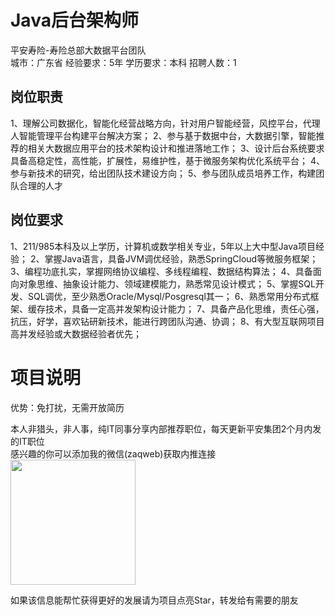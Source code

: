 # Java后台架构师
平安寿险-寿险总部大数据平台团队  
城市：广东省 经验要求：5年 学历要求：本科  招聘人数：1

## 岗位职责
1、理解公司数据化，智能化经营战略方向，针对用户智能经营，风控平台，代理人智能管理平台构建平台解决方案；
 2、参与基于数据中台，大数据引擎，智能推荐的相关大数据应用平台的技术架构设计和推进落地工作；
 3、设计后台系统要求具备高稳定性，高性能，扩展性，易维护性，基于微服务架构优化系统平台；
 4、参与新技术的研究，给出团队技术建设方向；
 5、参与团队成员培养工作，构建团队合理的人才

## 岗位要求
1、211/985本科及以上学历，计算机或数学相关专业，5年以上大中型Java项目经验；
 2、掌握Java语言，具备JVM调优经验，熟悉SpringCloud等微服务框架；
 3、编程功底扎实，掌握网络协议编程、多线程编程、数据结构算法；
 4、具备面向对象思维、抽象设计能力、领域建模能力，熟悉常见设计模式；
 5、掌握SQL开发、SQL调优，至少熟悉Oracle/Mysql/Posgresql其一；
 6、熟悉常用分布式框架、缓存技术，具备一定高并发架构设计能力；
 7、具备产品化思维，责任心强，抗压，好学，喜欢钻研新技术，能进行跨团队沟通、协调；
 8、有大型互联网项目高并发经验或大数据经验者优先；

# 项目说明

优势：免打扰，无需开放简历

本人非猎头，非人事，纯IT同事分享内部推荐职位，每天更新平安集团2个月内发的IT职位  
感兴趣的你可以添加我的微信(zaqweb)获取内推连接  
<img src="https://github.com/zaqweb/PA-IT-JOBS/blob/master/WechatICode.jpeg"  height="200" width="200">

如果该信息能帮忙获得更好的发展请为项目点亮Star，转发给有需要的朋友




